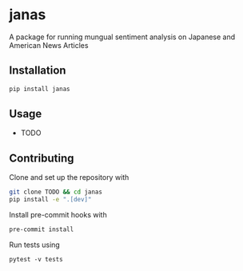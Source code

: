 # janas

A package for running mungual sentiment analysis on Japanese and American News Articles

## Installation

```bash
pip install janas
```

## Usage

- TODO

## Contributing

Clone and set up the repository with

```bash
git clone TODO && cd janas
pip install -e ".[dev]"
```

Install pre-commit hooks with

```bash
pre-commit install
```

Run tests using

```
pytest -v tests
```

